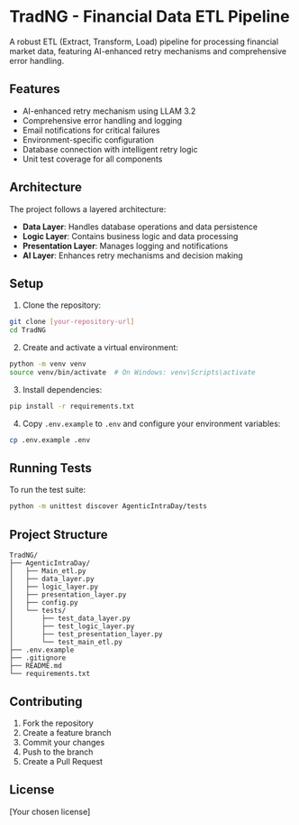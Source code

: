 # TradNG - Financial Data ETL Pipeline

A robust ETL (Extract, Transform, Load) pipeline for processing financial market data, featuring AI-enhanced retry mechanisms and comprehensive error handling.

## Features

- AI-enhanced retry mechanism using LLAM 3.2
- Comprehensive error handling and logging
- Email notifications for critical failures
- Environment-specific configuration
- Database connection with intelligent retry logic
- Unit test coverage for all components

## Architecture

The project follows a layered architecture:

- **Data Layer**: Handles database operations and data persistence
- **Logic Layer**: Contains business logic and data processing
- **Presentation Layer**: Manages logging and notifications
- **AI Layer**: Enhances retry mechanisms and decision making

## Setup

1. Clone the repository:
```bash
git clone [your-repository-url]
cd TradNG
```

2. Create and activate a virtual environment:
```bash
python -m venv venv
source venv/bin/activate  # On Windows: venv\Scripts\activate
```

3. Install dependencies:
```bash
pip install -r requirements.txt
```

4. Copy `.env.example` to `.env` and configure your environment variables:
```bash
cp .env.example .env
```

## Running Tests

To run the test suite:
```bash
python -m unittest discover AgenticIntraDay/tests
```

## Project Structure

```
TradNG/
├── AgenticIntraDay/
│   ├── Main_etl.py
│   ├── data_layer.py
│   ├── logic_layer.py
│   ├── presentation_layer.py
│   ├── config.py
│   └── tests/
│       ├── test_data_layer.py
│       ├── test_logic_layer.py
│       ├── test_presentation_layer.py
│       └── test_main_etl.py
├── .env.example
├── .gitignore
├── README.md
└── requirements.txt
```

## Contributing

1. Fork the repository
2. Create a feature branch
3. Commit your changes
4. Push to the branch
5. Create a Pull Request

## License

[Your chosen license] 